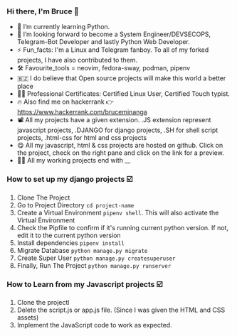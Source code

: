 ### Hi there, I'm Bruce 👋

- 🌱 I’m currently learning Python.
- 👯 I’m looking forward to become a System Engineer/DEVSECOPS, Telegram-Bot Developer and lastly Python Web Developer.
- ⚡ Fun_facts: I'm a Linux and Telegram fanboy. To all of my forked projects, I have also contributed to them.
- 🛠 Favourite_tools = neovim, fedora-sway, podman, pipenv 
- 🇧🇿 I do believe that Open source projects will make this world a better place
- 👨‍💻 Professional Certificates: Certified Linux User, Certified Touch typist.
- 🔥 Also find me on hackerrank 👉 https://www.hackerrank.com/bruceminanga
- 📽 All my projects have a given extension. .JS extension represent javascript projects, .DJANGO for django projects, .SH for shell script projects, .html-css for html and css projects
- 😋 All my javascript, html & css projects are hosted on github. Click on the project, check on the right pane and click on the link for a preview.
- 👨‍🏭 All my working projects end with __

### How to set up my django projects :ballot_box_with_check:
1. Clone The Project 
2. Go to Project Directory `cd project-name`
3. Create a Virtual Environment `pipenv shell`. This will also activate the Virtual Environment
4. Check the Pipfile to confirm if it's running current python version. If not, edit it to the current python version
5. Install dependencies `pipenv install` 
6. Migrate Database `python manage.py migrate`
7. Create Super User `python manage.py createsuperuser`
8. Finally, Run The Project `python manage.py runserver` 

### How to Learn from my Javascript projects :ballot_box_with_check:
1. Clone the projectl
2. Delete the script.js or app.js file. (Since I was given the HTML and CSS assets)
3. Implement the JavaScript code to work as expected.




